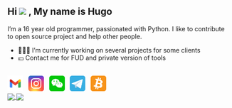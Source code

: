
##  Hi <img src="https://raw.githubusercontent.com/MartinHeinz/MartinHeinz/master/wave.gif" width="30px"> ,  My name is Hugo

I’m a 16 year old programmer, passionated with Python. I like to contribute to open source project and help other people.
- 🧑🏽‍💻 I’m currently working on several projects for some clients
- 💴 Contact me for FUD and private version of tools

<br>
    <a href="mailto:hugolebelzic@gmail.com"><img height="35" src="https://raw.githubusercontent.com/edent/SuperTinyIcons/master/images/svg/gmail.svg"></a>&nbsp;&nbsp;
    <a href="https://instagram.com/hugolb0"><img height="35" src="https://raw.githubusercontent.com/edent/SuperTinyIcons/master/images/svg/instagram.svg"></a>&nbsp;&nbsp;
    <a href="https://raw.githubusercontent.com/HugoLB0/hugolb0/master/wechat.png"><img height="35" src="https://raw.githubusercontent.com/edent/SuperTinyIcons/master/images/svg/wechat.svg"></a>&nbsp;&nbsp;
    <a href="https://t.me/hugolb0"><img height="35" src="https://raw.githubusercontent.com/edent/SuperTinyIcons/master/images/svg/telegram.svg"></a>&nbsp;&nbsp;
    <a href="https://raw.githubusercontent.com/HugoLB0/hugolb0/master/btc_adress.png"><img height="35" src="https://raw.githubusercontent.com/edent/SuperTinyIcons/master/images/svg/bitcoin.svg"></a>&nbsp;&nbsp;
<br>



<a href="https://github.com/hugolb0/hugolb0">
  <img align="center" src="https://github-readme-stats.vercel.app/api?username=hugolb0&show_icons=true&include_all_commits=true&count_private=true&" />
</a>
<a href="https://github.com/hugolb0/hugolb0">
  <img align="center" src="https://github-readme-stats.vercel.app/api/top-langs/?username=hugolb0" />
</a>
